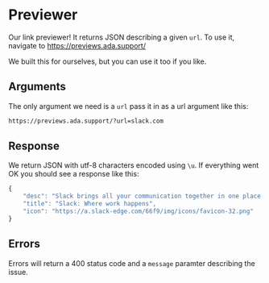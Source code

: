 # Previewer
Our link previewer! It returns JSON describing a given `url`. To use it, navigate to https://previews.ada.support/

We built this for ourselves, but you can use it too if you like.

## Arguments
The only argument we need is a `url` pass it in as a url argument like this:

```sh
https://previews.ada.support/?url=slack.com
```

## Response
We return JSON with utf-8 characters encoded using `\u`. If everything went OK you should see a response like this:

```js
{
    "desc": "Slack brings all your communication together in one place. It\u2019s real-time messaging, archiving and search for modern teams.",
    "title": "Slack: Where work happens",
    "icon": "https://a.slack-edge.com/66f9/img/icons/favicon-32.png"
}
```

## Errors
Errors will return a 400 status code and a `message` paramter describing the issue.

